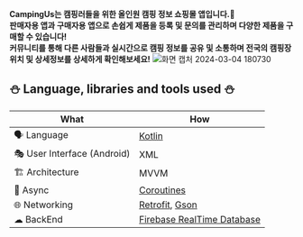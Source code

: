 **CampingUs는 캠핑러들을 위한 올인원 캠핑 정보 쇼핑몰 앱입니다.📲  
판매자용 앱과 구매자용 앱으로 손쉽게 제품을 등록 및 문의를 관리하며 다양한 제품을 구매할 수 있습니다!  
커뮤니티를 통해 다른 사람들과 실시간으로 캠핑 정보를 공유 및 소통하며 전국의 캠핑장 위치 및 상세정보를 상세하게 확인해보세요!**
![화면 캡처 2024-03-04 180730](https://github.com/Ganghyungoo/CampingUs/assets/104668071/6306c08a-5880-4afe-99b4-dc0316abbb97)

## :snowman: Language, libraries and tools used :snowman:
| What | How |
| --- | --- |
| 🗣 Language | [Kotlin](https://kotlinlang.org/) |
| 🎭 User Interface (Android) | XML |
| 🏗 Architecture | MVVM |
| 🌊 Async | [Coroutines](https://kotlinlang.org/docs/coroutines-overview.html) |
| 🌐 Networking | [Retrofit](https://square.github.io/retrofit/), [Gson](https://github.com/google/gson) |
| ☁ BackEnd |[Firebase RealTime Database](https://firebase.google.com/docs/database?hl=ko)|

